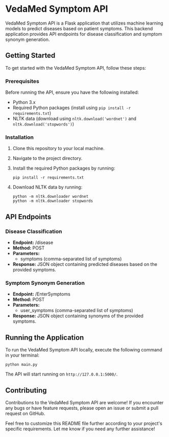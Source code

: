 

# VedaMed Symptom API

VedaMed Symptom API is a Flask application that utilizes machine learning models to predict diseases based on patient symptoms. This backend application provides API endpoints for disease classification and symptom synonym generation.

## Getting Started

To get started with the VedaMed Symptom API, follow these steps:

### Prerequisites

Before running the API, ensure you have the following installed:

- Python 3.x
- Required Python packages (install using `pip install -r requirements.txt`)
- NLTK data (download using `nltk.download('wordnet')` and `nltk.download('stopwords')`)

### Installation

1. Clone this repository to your local machine.
2. Navigate to the project directory.
3. Install the required Python packages by running:

   ```
   pip install -r requirements.txt
   ```

4. Download NLTK data by running:

   ```
   python -m nltk.downloader wordnet
   python -m nltk.downloader stopwords
   ```

## API Endpoints

### Disease Classification

- **Endpoint:** /disease
- **Method:** POST
- **Parameters:** 
  - symptoms (comma-separated list of symptoms)
- **Response:** JSON object containing predicted diseases based on the provided symptoms.

### Symptom Synonym Generation

- **Endpoint:** /EnterSymptoms
- **Method:** POST
- **Parameters:** 
  - user_symptoms (comma-separated list of symptoms)
- **Response:** JSON object containing synonyms of the provided symptoms.

## Running the Application

To run the VedaMed Symptom API locally, execute the following command in your terminal:

```
python main.py
```

The API will start running on `http://127.0.0.1:5000/`.

## Contributing

Contributions to the VedaMed Symptom API are welcome! If you encounter any bugs or have feature requests, please open an issue or submit a pull request on GitHub.

Feel free to customize this README file further according to your project's specific requirements. Let me know if you need any further assistance!
